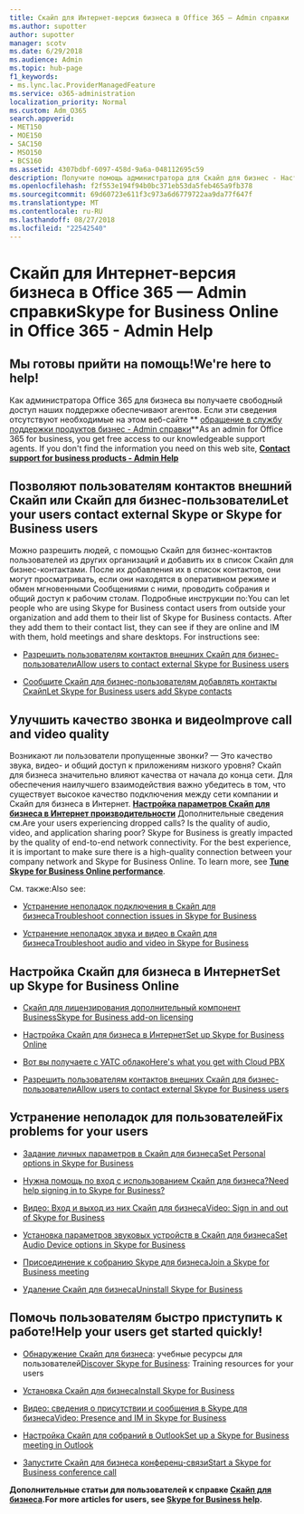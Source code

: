 ```yaml
---
title: Скайп для Интернет-версия бизнеса в Office 365 — Admin справки
ms.author: supotter
author: supotter
manager: scotv
ms.date: 6/29/2018
ms.audience: Admin
ms.topic: hub-page
f1_keywords:
- ms.lync.lac.ProviderManagedFeature
ms.service: o365-administration
localization_priority: Normal
ms.custom: Adm_O365
search.appverid:
- MET150
- MOE150
- SAC150
- MSO150
- BCS160
ms.assetid: 4307bdbf-6097-458d-9a6a-048112695c59
description: Получите помощь администратора для Скайп для бизнес - Настройка Скайп для бизнеса, вашей сети, собраний и обмена мгновенными Сообщениями и внешнего доступа для пользователей. Настройка параметров, устранение неполадок и просмотр отчетов об использовании.
ms.openlocfilehash: f2f553e194f94b0bc371eb53da5feb465a9fb378
ms.sourcegitcommit: 69d60723e611f3c973a6d6779722aa9da77f647f
ms.translationtype: MT
ms.contentlocale: ru-RU
ms.lasthandoff: 08/27/2018
ms.locfileid: "22542540"
---
```

# <a name="skype-for-business-online-in-office-365---admin-help"></a><span data-ttu-id="12c0f-104">Скайп для Интернет-версия бизнеса в Office 365 — Admin справки</span><span class="sxs-lookup"><span data-stu-id="12c0f-104">Skype for Business Online in Office 365 - Admin Help</span></span>

## <a name="were-here-to-help"></a><span data-ttu-id="12c0f-105">Мы готовы прийти на помощь!</span><span class="sxs-lookup"><span data-stu-id="12c0f-105">We're here to help!</span></span>

<span data-ttu-id="12c0f-p102">Как администратора Office 365 для бизнеса вы получаете свободный доступ наших поддержке обеспечивают агентов. Если эти сведения отсутствуют необходимые на этом веб-сайте ** [обращение в службу поддержки продуктов бизнес - Admin справки](https://support.office.com/article/32a17ca7-6fa0-4870-8a8d-e25ba4ccfd4b)**</span><span class="sxs-lookup"><span data-stu-id="12c0f-p102">As an admin for Office 365 for business, you get free access to our knowledgeable support agents. If you don't find the information you need on this web site, **[Contact support for business products - Admin Help](https://support.office.com/article/32a17ca7-6fa0-4870-8a8d-e25ba4ccfd4b)**</span></span>
  
## <a name="let-your-users-contact-external-skype-or-skype-for-business-users"></a><span data-ttu-id="12c0f-108">Позволяют пользователям контактов внешний Скайп или Скайп для бизнес-пользователи</span><span class="sxs-lookup"><span data-stu-id="12c0f-108">Let your users contact external Skype or Skype for Business users</span></span>

<span data-ttu-id="12c0f-p103">Можно разрешить людей, с помощью Скайп для бизнес-контактов пользователей из других организаций и добавить их в список Скайп для бизнес-контактами. После их добавления их в список контактов, они могут просматривать, если они находятся в оперативном режиме и обмен мгновенными Сообщениями с ними, проводить собрания и общий доступ к рабочим столам. Подробные инструкции по:</span><span class="sxs-lookup"><span data-stu-id="12c0f-p103">You can let people who are using Skype for Business contact users from outside your organization and add them to their list of Skype for Business contacts. After they add them to their contact list, they can see if they are online and IM with them, hold meetings and share desktops. For instructions see:</span></span>
  
- [<span data-ttu-id="12c0f-112">Разрешить пользователям контактов внешних Скайп для бизнес-пользователи</span><span class="sxs-lookup"><span data-stu-id="12c0f-112">Allow users to contact external Skype for Business users</span></span>](https://support.office.com/article/b414873a-0059-4cd5-aea1-e5d0857dbc94)
    
- [<span data-ttu-id="12c0f-113">Сообщите Скайп для бизнес-пользователям добавлять контакты Скайп</span><span class="sxs-lookup"><span data-stu-id="12c0f-113">Let Skype for Business users add Skype contacts</span></span>](https://support.office.com/article/08666236-1894-42ae-8846-e49232bbc460)
    
## <a name="improve-call-and-video-quality"></a><span data-ttu-id="12c0f-114">Улучшить качество звонка и видео</span><span class="sxs-lookup"><span data-stu-id="12c0f-114">Improve call and video quality</span></span>

<span data-ttu-id="12c0f-p104">Возникают ли пользователи пропущенные звонки? — Это качество звука, видео- и общий доступ к приложениям низкого уровня? Скайп для бизнеса значительно влияют качества от начала до конца сети. Для обеспечения наилучшего взаимодействия важно убедитесь в том, что существует высокое качество подключения между сети компании и Скайп для бизнеса в Интернет. **[Настройка параметров Скайп для бизнеса в Интернет производительности](tune-skype-for-business-online-performance.md)** Дополнительные сведения см.</span><span class="sxs-lookup"><span data-stu-id="12c0f-p104">Are your users experiencing dropped calls? Is the quality of audio, video, and application sharing poor? Skype for Business is greatly impacted by the quality of end-to-end network connectivity. For the best experience, it is important to make sure there is a high-quality connection between your company network and Skype for Business Online. To learn more, see **[Tune Skype for Business Online performance](tune-skype-for-business-online-performance.md)**.</span></span> 
  
<span data-ttu-id="12c0f-120">См. также:</span><span class="sxs-lookup"><span data-stu-id="12c0f-120">Also see:</span></span>
  
- [<span data-ttu-id="12c0f-121">Устранение неполадок подключения в Скайп для бизнеса</span><span class="sxs-lookup"><span data-stu-id="12c0f-121">Troubleshoot connection issues in Skype for Business</span></span>](https://support.office.com/article/ca302828-783f-425c-bbe2-356348583771)
    
- [<span data-ttu-id="12c0f-122">Устранение неполадок звука и видео в Скайп для бизнеса</span><span class="sxs-lookup"><span data-stu-id="12c0f-122">Troubleshoot audio and video in Skype for Business</span></span>](https://support.office.com/article/62777bc6-c52b-47ae-84ba-a8905c3b71dc)
    
## <a name="set-up-skype-for-business-online"></a><span data-ttu-id="12c0f-123">Настройка Скайп для бизнеса в Интернет</span><span class="sxs-lookup"><span data-stu-id="12c0f-123">Set up Skype for Business Online</span></span>

- [<span data-ttu-id="12c0f-124">Скайп для лицензирования дополнительный компонент Business</span><span class="sxs-lookup"><span data-stu-id="12c0f-124">Skype for Business add-on licensing</span></span>](https://support.office.com/article/3ed752b1-5983-43f9-bcfd-760619ab40a7)
    
- [<span data-ttu-id="12c0f-125">Настройка Скайп для бизнеса в Интернет</span><span class="sxs-lookup"><span data-stu-id="12c0f-125">Set up Skype for Business Online</span></span>](https://support.office.com/article/40296968-e779-4259-980b-c2de1c044c6e)
    
- [<span data-ttu-id="12c0f-126">Вот вы получаете с УАТС облако</span><span class="sxs-lookup"><span data-stu-id="12c0f-126">Here's what you get with Cloud PBX</span></span>](https://support.office.com/article/bc9756d1-8a2f-42c4-98f6-afb17c29231c)
    
- [<span data-ttu-id="12c0f-127">Разрешить пользователям контактов внешних Скайп для бизнес-пользователи</span><span class="sxs-lookup"><span data-stu-id="12c0f-127">Allow users to contact external Skype for Business users</span></span>](https://support.office.com/article/b414873a-0059-4cd5-aea1-e5d0857dbc94)
    
## <a name="fix-problems-for-your-users"></a><span data-ttu-id="12c0f-128">Устранение неполадок для пользователей</span><span class="sxs-lookup"><span data-stu-id="12c0f-128">Fix problems for your users</span></span>

- [<span data-ttu-id="12c0f-129">Задание личных параметров в Скайп для бизнеса</span><span class="sxs-lookup"><span data-stu-id="12c0f-129">Set Personal options in Skype for Business</span></span>](https://support.office.com/article/68bacc31-71d3-44c3-a4d4-64da78c447aa#bkmk-stop-automatic-startup)
    
- [<span data-ttu-id="12c0f-130">Нужна помощь по вход с использованием Скайп для бизнеса?</span><span class="sxs-lookup"><span data-stu-id="12c0f-130">Need help signing in to Skype for Business?</span></span>](https://support.office.com/article/448b8ea7-5b33-444a-afd4-175fc9930d05)
    
- [<span data-ttu-id="12c0f-131">Видео: Вход и выход из них Скайп для бизнеса</span><span class="sxs-lookup"><span data-stu-id="12c0f-131">Video: Sign in and out of Skype for Business</span></span>](https://support.office.com/article/8abed4b3-ac48-493e-9d76-0e10140e9451)
    
- [<span data-ttu-id="12c0f-132">Установка параметров звуковых устройств в Скайп для бизнеса</span><span class="sxs-lookup"><span data-stu-id="12c0f-132">Set Audio Device options in Skype for Business</span></span>](https://support.office.com/article/2533d929-9814-4349-8ae4-fca29246e2ff)
    
- [<span data-ttu-id="12c0f-133">Присоединение к собранию Skype для бизнеса</span><span class="sxs-lookup"><span data-stu-id="12c0f-133">Join a Skype for Business meeting</span></span>](https://support.office.com/article/3862be6d-758a-4064-a016-67c0febf3cd5)
    
- [<span data-ttu-id="12c0f-134">Удаление Скайп для бизнеса</span><span class="sxs-lookup"><span data-stu-id="12c0f-134">Uninstall Skype for Business</span></span>](https://support.office.com/article/28C4A036-7F22-406C-B7F4-87894CBAF902)
    
## <a name="help-your-users-get-started-quickly"></a><span data-ttu-id="12c0f-135">Помочь пользователям быстро приступить к работе!</span><span class="sxs-lookup"><span data-stu-id="12c0f-135">Help your users get started quickly!</span></span>

- <span data-ttu-id="12c0f-136">[Обнаружение Скайп для бизнеса](https://support.office.com/article/8a3491a3-c095-4718-80cf-cbbe4afe4eba): учебные ресурсы для пользователей</span><span class="sxs-lookup"><span data-stu-id="12c0f-136">[Discover Skype for Business](https://support.office.com/article/8a3491a3-c095-4718-80cf-cbbe4afe4eba): Training resources for your users</span></span> 
    
- [<span data-ttu-id="12c0f-137">Установка Скайп для бизнеса</span><span class="sxs-lookup"><span data-stu-id="12c0f-137">Install Skype for Business</span></span>](https://support.office.com/article/8a0d4da8-9d58-44f9-9759-5c8f340cb3fb)
    
- [<span data-ttu-id="12c0f-138">Видео: сведения о присутствии и сообщения в Skype для бизнеса</span><span class="sxs-lookup"><span data-stu-id="12c0f-138">Video: Presence and IM in Skype for Business</span></span>](https://support.office.com/article/c873b869-4ce0-4375-9bea-5de150eaf081)
    
- [<span data-ttu-id="12c0f-139">Настройка Скайп для собраний в Outlook</span><span class="sxs-lookup"><span data-stu-id="12c0f-139">Set up a Skype for Business meeting in Outlook</span></span>](https://support.office.com/article/b8305620-d16e-4667-989d-4a977aad6556)
    
- [<span data-ttu-id="12c0f-140">Запустите Скайп для бизнеса конференц-связи</span><span class="sxs-lookup"><span data-stu-id="12c0f-140">Start a Skype for Business conference call</span></span>](https://support.office.com/article/8dc8ac52-91ac-4db9-8672-11551fdaf997)
    
 <span data-ttu-id="12c0f-141">**Дополнительные статьи для пользователей к справке [Скайп для бизнеса](https://support.office.com/article/4fbe07ce-6b15-4a06-bcf0-baea57890410).**</span><span class="sxs-lookup"><span data-stu-id="12c0f-141">**For more articles for users, see [Skype for Business help](https://support.office.com/article/4fbe07ce-6b15-4a06-bcf0-baea57890410).**</span></span>
  

